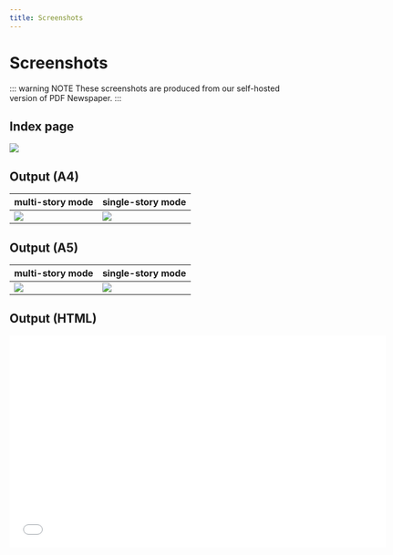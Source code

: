 ```yaml
---
title: Screenshots
---
```


# Screenshots

::: warning NOTE
These screenshots are produced from our self-hosted version of PDF Newspaper.
:::

## Index page
![](/images/pdf-newspaper/interface.png)

## Output (A4)
| multi-story mode | single-story mode |
| ---------------- | ----------------- |
| ![](/images/pdf-newspaper/screenshot-a4-2.png) | ![](/images/pdf-newspaper/screenshot-a4-1.png) |

## Output (A5)

| multi-story mode | single-story mode |
| ---------------- | ----------------- |
| ![](/images/pdf-newspaper/screenshot-a5-2.png) | ![](/images/pdf-newspaper/screenshot-a5-1.png) |

## Output (HTML)
<iframe allowfullscreen="" frameborder="0" height="371" src="//www.youtube-nocookie.com/embed/854Csokl3QA" width="660"></iframe>